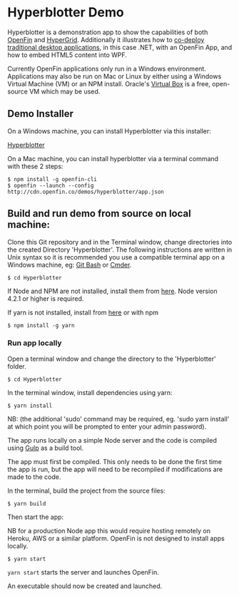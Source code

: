 # Hyperblotter Demo


Hyperblotter is a demonstration app to show the capabilities of both [OpenFin](http://openfin.co/) and [HyperGrid](https://github.com/openfin/fin-hypergrid). Additionally it illustrates how to [co-deploy traditional desktop applications](wpf-integration-notes.md), in this case .NET, with an OpenFin App, and how to embed HTML5 content into WPF.

Currently OpenFin applications only run in a Windows environment. Applications may also be run on Mac or Linux by either using a Windows Virtual Machine (VM) or an NPM install. Oracle's [Virtual Box](https://www.virtualbox.org/) is a free, open-source VM which may be used. 

## Demo Installer

On a Windows machine, you can install Hyperblotter via this installer:

[Hyperblotter](https://install.openfin.co/download?fileName=Hyperblotter&config=http://cdn.openfin.co/demos/hyperblotter/app.json)

On a Mac machine, you can install hyperblotter via a terminal command with these 2 steps:

```
$ npm install -g openfin-cli 
$ openfin --launch --config http://cdn.openfin.co/demos/hyperblotter/app.json
```

## Build and run demo from source on local machine:

Clone this Git repository and in the Terminal window, change directories into the created Directory 'Hyperblotter'. The following instructions are written in Unix syntax so it is recommended you use a compatible terminal app on a Windows machine, eg: [Git Bash](https://git-scm.com/downloads) or [Cmder](http://cmder.net/).

```
$ cd Hyperblotter
```

If Node and NPM are not installed, install them from [here](https://nodejs.org/en/). Node version 4.2.1 or higher is required.

If yarn is not installed, install from [here](https://yarnpkg.com/lang/en/docs/install/#windows-tab) or with npm

```
$ npm install -g yarn
```

### Run app locally

Open a terminal window and change the directory to the 'Hyperblotter' folder.

```
$ cd Hyperblotter
```

In the terminal window, install dependencies using yarn:

```
$ yarn install
```

NB: (the additional 'sudo' command may be required, eg. 'sudo yarn install' at which point you will be prompted to enter your admin password).

The app runs locally on a simple Node server and the code is compiled using [Gulp](http://gulpjs.com/) as a build tool.

The app must first be compiled. This only needs to be done the first time the app is run, but the app will need to be recompiled if modifications are made to the code.

In the terminal, build the project from the source files:

```
$ yarn build
```

Then start the app:

NB for a production Node app this would require hosting remotely on Heroku, AWS or a similar platform. OpenFin is not designed to install apps locally.

```
$ yarn start
```

`yarn start` starts the server and launches OpenFin.

An executable should now be created and launched.

